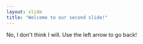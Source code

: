 ```yaml
---
layout: slide
title: "Welcome to our second slide!"
---
```

No, I don't think I will.
Use the left arrow to go back!
